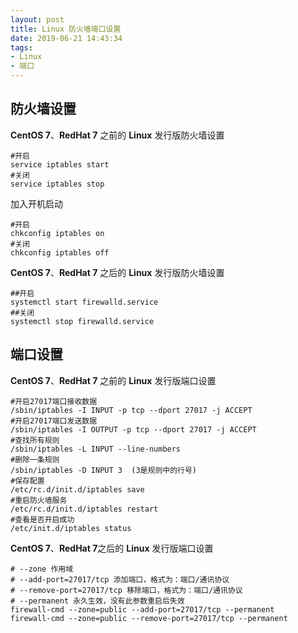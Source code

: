 ```yaml
---
layout: post
title: Linux 防火墙端口设置
date: 2019-06-21 14:43:34
tags:
- Linux
- 端口
---
```


## 防火墙设置

**CentOS 7**、**RedHat 7** 之前的 **Linux** 发行版防火墙设置
```
#开启
service iptables start
#关闭
service iptables stop
```
加入开机启动
```
#开启
chkconfig iptables on
#关闭
chkconfig iptables off
```
**CentOS 7**、**RedHat 7** 之后的 **Linux** 发行版防火墙设置
```
##开启
systemctl start firewalld.service
##关闭
systemctl stop firewalld.service
```

## 端口设置

**CentOS 7**、**RedHat 7** 之前的 **Linux** 发行版端口设置

```
#开启27017端口接收数据
/sbin/iptables -I INPUT -p tcp --dport 27017 -j ACCEPT
#开启27017端口发送数据
/sbin/iptables -I OUTPUT -p tcp --dport 27017 -j ACCEPT
#查找所有规则
/sbin/iptables -L INPUT --line-numbers
#删除一条规则
/sbin/iptables -D INPUT 3  (3是规则中的行号)
#保存配置
/etc/rc.d/init.d/iptables save
#重启防火墙服务
/etc/rc.d/init.d/iptables restart
#查看是否开启成功
/etc/init.d/iptables status
```

**CentOS 7**、**RedHat 7**之后的 **Linux** 发行版端口设置
```
# --zone 作用域
# --add-port=27017/tcp 添加端口，格式为：端口/通讯协议
# --remove-port=27017/tcp 移除端口，格式为：端口/通讯协议
# --permanent 永久生效，没有此参数重启后失效
firewall-cmd --zone=public --add-port=27017/tcp --permanent
firewall-cmd --zone=public --remove-port=27017/tcp --permanent
```

